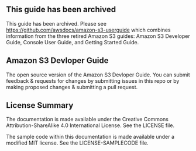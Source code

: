 ## This guide has been archived
This guide has been archived. Please see https://github.com/awsdocs/amazon-s3-userguide which combines information from the three retired Amazon S3 guides: Amazon S3 Developer Guide, Console User Guide, and Getting Started Guide. 

## Amazon S3 Devloper Guide

The open source version of the Amazon S3 Devloper Guide. You can submit feedback & requests for changes by submitting issues in this repo or by making proposed changes & submitting a pull request.

## License Summary

The documentation is made available under the Creative Commons Attribution-ShareAlike 4.0 International License. See the LICENSE file.

The sample code within this documentation is made available under a modified MIT license. See the LICENSE-SAMPLECODE file.
